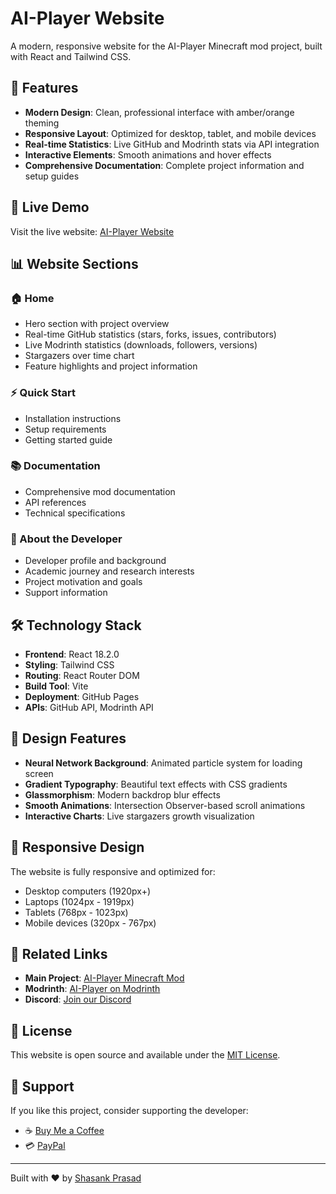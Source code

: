 # AI-Player Website

A modern, responsive website for the AI-Player Minecraft mod project, built with React and Tailwind CSS.

## 🌟 Features

- **Modern Design**: Clean, professional interface with amber/orange theming
- **Responsive Layout**: Optimized for desktop, tablet, and mobile devices
- **Real-time Statistics**: Live GitHub and Modrinth stats via API integration
- **Interactive Elements**: Smooth animations and hover effects
- **Comprehensive Documentation**: Complete project information and setup guides

## 🚀 Live Demo

Visit the live website: [AI-Player Website](https://shasankp000.github.io/AI-Player-Website)

## 📊 Website Sections

### 🏠 Home
- Hero section with project overview
- Real-time GitHub statistics (stars, forks, issues, contributors)
- Live Modrinth statistics (downloads, followers, versions)
- Stargazers over time chart
- Feature highlights and project information

### ⚡ Quick Start
- Installation instructions
- Setup requirements
- Getting started guide

### 📚 Documentation
- Comprehensive mod documentation
- API references
- Technical specifications

### 👤 About the Developer
- Developer profile and background
- Academic journey and research interests
- Project motivation and goals
- Support information

## 🛠️ Technology Stack

- **Frontend**: React 18.2.0
- **Styling**: Tailwind CSS
- **Routing**: React Router DOM
- **Build Tool**: Vite
- **Deployment**: GitHub Pages
- **APIs**: GitHub API, Modrinth API

## 🎨 Design Features

- **Neural Network Background**: Animated particle system for loading screen
- **Gradient Typography**: Beautiful text effects with CSS gradients
- **Glassmorphism**: Modern backdrop blur effects
- **Smooth Animations**: Intersection Observer-based scroll animations
- **Interactive Charts**: Live stargazers growth visualization

## 📱 Responsive Design

The website is fully responsive and optimized for:
- Desktop computers (1920px+)
- Laptops (1024px - 1919px)
- Tablets (768px - 1023px)
- Mobile devices (320px - 767px)

## 🔗 Related Links

- **Main Project**: [AI-Player Minecraft Mod](https://github.com/shasankp000/AI-Player)
- **Modrinth**: [AI-Player on Modrinth](https://modrinth.com/mod/ai-player)
- **Discord**: [Join our Discord](https://discord.gg/zTfFJN9hQv)

## 📄 License

This website is open source and available under the [MIT License](LICENSE).

## 💝 Support

If you like this project, consider supporting the developer:
- ☕ [Buy Me a Coffee](https://buymeacoffee.com/shasankp000)
- 💳 [PayPal](https://paypal.me/shasankp000)

---

Built with ❤️ by [Shasank Prasad](https://github.com/shasankp000)